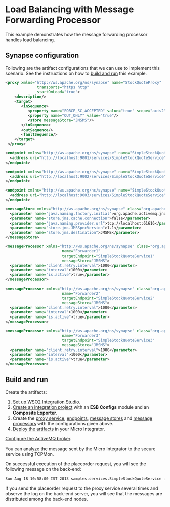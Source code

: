 # Load Balancing with Message Forwarding Processor
This example demonstrates how the message forwarding processor handles load balancing.

## Synapse configuration

Following are the artifact configurations that we can use to implement this scenario. See the instructions on how to [build and run](#build-and-run) this example.

```xml tab='Proxy Service'
<proxy xmlns="http://ws.apache.org/ns/synapse" name="StockQuoteProxy"
              transports="https http"
              startOnLoad="true">
    <description/>
    <target>
       <inSequence>
          <property name="FORCE_SC_ACCEPTED" value="true" scope="axis2"/>
          <property name="OUT_ONLY" value="true"/>
          <store messageStore="JMSMS"/>
       </inSequence>
       <outSequence/>
       <faultSequence/>
    </target>
 </proxy>
```

```xml tab='Endpoint 1'
<endpoint xmlns="http://ws.apache.org/ns/synapse" name="SimpleStockQuoteService1">
  <address uri="http://localhost:9001/services/SimpleStockQuoteService"/>
</endpoint>
```

```xml tab='Endpoint 2'
<endpoint xmlns="http://ws.apache.org/ns/synapse" name="SimpleStockQuoteService2">
  <address uri="http://localhost:9002/services/SimpleStockQuoteService"/>
</endpoint>
```

```xml tab='Endpoint 3'
<endpoint xmlns="http://ws.apache.org/ns/synapse" name="SimpleStockQuoteService3">
  <address uri="http://localhost:9003/services/SimpleStockQuoteService"/>
</endpoint>
```

```xml tab='Message Store'
<messageStore xmlns="http://ws.apache.org/ns/synapse" class="org.apache.synapse.message.store.impl.jms.JmsStore" name="JMSMS">
  <parameter name="java.naming.factory.initial">org.apache.activemq.jndi.ActiveMQInitialContextFactory</parameter>
  <parameter name="store.jms.cache.connection">false</parameter>
  <parameter name="java.naming.provider.url">tcp://localhost:61616</parameter>
  <parameter name="store.jms.JMSSpecVersion">1.1</parameter>
  <parameter name="store.jms.destination">JMSMS</parameter>
</messageStore>
```

```xml tab='Message Processor 1'
<messageProcessor xmlns="http://ws.apache.org/ns/synapse" class="org.apache.synapse.message.processor.impl.forwarder.ScheduledMessageForwardingProcessor"
                         name="Forwarder1"
                         targetEndpoint="SimpleStockQuoteService1"
                         messageStore="JMSMS">
  <parameter name="client.retry.interval">1000</parameter>
  <parameter name="interval">1000</parameter>
  <parameter name="is.active">true</parameter>
</messageProcessor>
```

```xml tab='Message Processor 2'
<messageProcessor xmlns="http://ws.apache.org/ns/synapse" class="org.apache.synapse.message.processor.impl.forwarder.ScheduledMessageForwardingProcessor"
                         name="Forwarder2"
                         targetEndpoint="SimpleStockQuoteService2"
                         messageStore="JMSMS">
  <parameter name="client.retry.interval">1000</parameter>
  <parameter name="interval">1000</parameter>
  <parameter name="is.active">true</parameter>
</messageProcessor>
```

```xml tab='Message Processor 3'
<messageProcessor xmlns="http://ws.apache.org/ns/synapse" class="org.apache.synapse.message.processor.impl.forwarder.ScheduledMessageForwardingProcessor"
                         name="Forwarder3"
                         targetEndpoint="SimpleStockQuoteService3"
                         messageStore="JMSMS">
  <parameter name="client.retry.interval">1000</parameter>
  <parameter name="interval">1000</parameter>
  <parameter name="is.active">true</parameter>
</messageProcessor>
```

## Build and run

Create the artifacts:

1. [Set up WSO2 Integration Studio]({{base_path}}/integrate/develop/installing-wso2-integration-studio).
2. [Create an integration project]({{base_path}}/integrate/develop/create-integration-project) with an <b>ESB Configs</b> module and an <b>Composite Exporter</b>.
3. Create the [proxy service]({{base_path}}/integrate/develop/creating-artifacts/creating-a-proxy-service), [endpoints]({{base_path}}/integrate/develop/creating-artifacts/creating-endpoints), [message stores]({{base_path}}/integrate/develop/creating-artifacts/creating-a-message-store) and [message processors]({{base_path}}/integrate/develop/creating-artifacts/creating-a-message-processor) with the configurations given above.
4. [Deploy the artifacts]({{base_path}}/integrate/develop/deploy-artifacts) in your Micro Integrator.

[Configure the ActiveMQ broker]({{base_path}}/install-and-setup/setup/brokers/configure-with-activemq).

You can analyze the message sent by the Micro Integrator to the secure service using TCPMon.

On successful execution of the placeorder request, you will see the following message on the back-end:

```xml
Sun Aug 18 10:58:00 IST 2013 samples.services.SimpleStockQuoteService :: Accepted order #5 for : 18851 stocks of WSO2 at $ 61.782478265721714
```

If you send the placeorder request to the proxy service several times and observe the log on the back-end server, you will see that the messages are distributed among the back-end nodes.